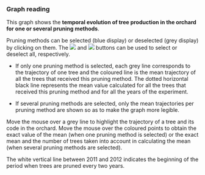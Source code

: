 ### Graph reading

This graph shows the **temporal evolution of tree production in the orchard for one or several pruning methods**.

Pruning methods can be selected (blue display) or deselected (grey display) by clicking on them. The ![](square-check-regular.png) and ![](trash-solid.png) buttons can be used to select or deselect all, respectively.

- If only one pruning method is selected, each grey line corresponds to the trajectory of one tree and the coloured line is the mean trajectory of all the trees that received this pruning method. The dotted horizontal black line represents the mean value calculated for all the trees that received this pruning method and for all the years of the experiment.

- If several pruning methods are selected, only the mean trajectories per pruning method are shown so as to make the graph more legible.

Move the mouse over a grey line to highlight the trajectory of a tree and its code in the orchard. Move the mouse over the coloured points to obtain the exact value of the mean (when one pruning method is selected) or the exact mean and the number of trees taken into account in calculating the mean (when several pruning methods are selected).

The white vertical line between 2011 and 2012 indicates the beginning of the period when trees are pruned every two years.
